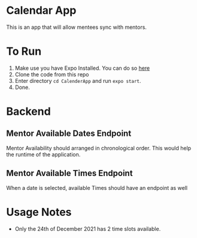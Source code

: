 # Calendar App
This is an app that will allow mentees sync with mentors.

# To Run
1. Make use you have Expo Installed. You can do so [here](https://docs.expo.dev/get-started/installation/)
2. Clone the code from this repo
3. Enter directory `cd CalenderApp` and run `expo start`.
4. Done.

# Backend

## Mentor Available Dates Endpoint
Mentor Availability should arranged in chronological order. This would help the runtime of the application.

## Mentor Available Times Endpoint
When a date is selected, available Times should have an endpoint as well 


# Usage Notes
- Only the 24th of December 2021 has 2 time slots available.